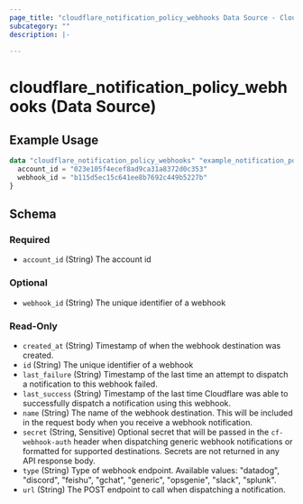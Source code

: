 ```yaml
---
page_title: "cloudflare_notification_policy_webhooks Data Source - Cloudflare"
subcategory: ""
description: |-
  
---
```


# cloudflare_notification_policy_webhooks (Data Source)



## Example Usage

```terraform
data "cloudflare_notification_policy_webhooks" "example_notification_policy_webhooks" {
  account_id = "023e105f4ecef8ad9ca31a8372d0c353"
  webhook_id = "b115d5ec15c641ee8b7692c449b5227b"
}
```

<!-- schema generated by tfplugindocs -->
## Schema

### Required

- `account_id` (String) The account id

### Optional

- `webhook_id` (String) The unique identifier of a webhook

### Read-Only

- `created_at` (String) Timestamp of when the webhook destination was created.
- `id` (String) The unique identifier of a webhook
- `last_failure` (String) Timestamp of the last time an attempt to dispatch a notification to this webhook failed.
- `last_success` (String) Timestamp of the last time Cloudflare was able to successfully dispatch a notification using this webhook.
- `name` (String) The name of the webhook destination. This will be included in the request body when you receive a webhook notification.
- `secret` (String, Sensitive) Optional secret that will be passed in the `cf-webhook-auth` header when dispatching generic webhook notifications or formatted for supported destinations. Secrets are not returned in any API response body.
- `type` (String) Type of webhook endpoint.
Available values: "datadog", "discord", "feishu", "gchat", "generic", "opsgenie", "slack", "splunk".
- `url` (String) The POST endpoint to call when dispatching a notification.


